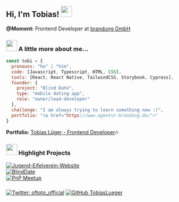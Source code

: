 <h2> Hi, I'm Tobias! <img src="https://media0.giphy.com/media/w1OBpBd7kJqHrJnJ13/giphy.gif?cid=ecf05e47v52kfnm9yky44k3bfko48aaas26wypbcrj9ex151&rid=giphy.gif&ct=s" width="30"></h2>
<p>
  <b>@Moment:</b> Frontend Developer at <a href="https://www.agentur-brandung.de/">brandung GmbH </a>
</p>

### <img src="https://media0.giphy.com/media/jpRLmB4ywwHqzQF4sI/giphy.gif?cid=ecf05e47iju3pgczar91sn1wq3f51yj6qo1m4h0ybfbo0e1o&rid=giphy.gif&ct=s" width="30"> A little more about me...  

```javascript
const tobi = {
  pronouns: "he" | "him",
  code: [Javascript, Typescript, HTML, CSS],
  tools: [React, React Native, TailwindCSS, Storybook, Cypress],
  founder: {
    project: "Blind Date",
    type: "mobile dating app",
    role: "owner/lead-developer"
  },
  challenge: "I am always trying to learn something new :)",
  portfolio: "<a href="https://www.agentur-brandung.de/">"
}
```

<p> 
  <b>Portfolio:</b> <a href="https://tobias-lueger.de/">Tobias Lüger - Frontend Developer</a>🔥
</p>

### <img src="https://media0.giphy.com/media/jpRLmB4ywwHqzQF4sI/giphy.gif?cid=ecf05e47iju3pgczar91sn1wq3f51yj6qo1m4h0ybfbo0e1o&rid=giphy.gif&ct=s" width="30"> Highlight Projects

<a href="https://github.com/TobiasLueger/Jugend-Eifelverein-Website">
  <img align="center" src="https://github-readme-stats.vercel.app/api/pin/?username=TobiasLueger&repo=Jugend-Eifelverein-Website&show_icons=true&line_height=27&title_color=6aa6f8&text_color=8a919a&icon_color=6aa6f8&bg_color=22272e" alt="Jugend-Eifelverein-Website" />
</a>

<br/>

<a href="https://github.com/Blind-Date-Official/BlindDate">
  <img align="center" src="https://github-readme-stats.vercel.app/api/pin/?username=Blind-Date-Official&repo=BlindDate&show_icons=true&line_height=27&title_color=6aa6f8&text_color=8a919a&icon_color=6aa6f8&bg_color=22272e" alt="BlindDate" />
</a>

<br/>

<a href="https://github.com/TobiasLueger/pnpMeetup">
  <img align="center" src="https://github-readme-stats.vercel.app/api/pin/?username=TobiasLueger&repo=pnpMeetup&show_icons=true&line_height=27&title_color=6aa6f8&text_color=8a919a&icon_color=6aa6f8&bg_color=22272e" alt="PnP Meetup" />
</a>

###

[![Twitter: oftoto_official](https://img.shields.io/twitter/follow/oftoto_official?style=social)](https://twitter.com/oftoto_official)
[![GitHub TobiasLueger](https://img.shields.io/github/followers/TobiasLueger?label=follow&style=social)](https://github.com/TobiasLueger)
